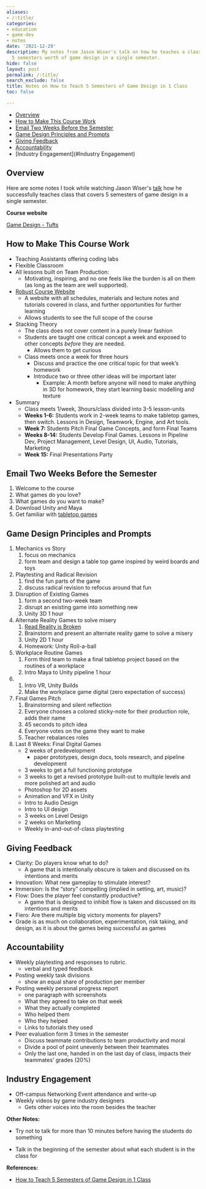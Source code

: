 ```yaml
---
aliases:
- /:title/
categories:
- education
- game-dev
- notes
date: '2021-12-29'
description: My notes from Jason Wiser's talk on how he teaches a class that covers
  5 semesters worth of game design in a single semester.
hide: false
layout: post
permalink: /:title/
search_exclude: false
title: Notes on How to Teach 5 Semesters of Game Design in 1 Class
toc: false

---
```


* [Overview](#overview)
* [How to Make This Course Work](#how-to-make-this-course-work)
* [Email Two Weeks Before the Semester](#email-two-weeks-before-the-semester)
* [Game Design Principles and Prompts](#game-design-principles-and-prompts)
* [Giving Feedback](#giving-feedback)
* [Accountability](#Accountability)
* [Industry Engagement](#Industry Engagement)



## Overview

Here are some notes I took while watching Jason Wiser's [talk](https://www.youtube.com/watch?v=uoc0U-WsPa0) how he successfully teaches class that covers 5 semesters of game design in a single semester.

**Course website**

[Game Design - Tufts](http://www.madwomb.com/tutorials/GameDesign_Tufts.html)

## How to Make This Course Work

- Teaching Assistants offering coding labs
- Flexible Classroom
- All lessons built on Team Production:
    - Motivating, inspiring, and no one feels like the burden is all on them (as long as the team are well supported).
- [Robust Course Website](http://www.madwomb.com/tutorials/GameDesign_Tufts.html)
    - A website with all schedules, materials and lecture notes and tutorials covered in class, and further opportunities for further learning
    - Allows students to see the full scope of the course
- Stacking Theory
    - The class does not cover content in a purely linear fashion
    - Students are taught one critical concept a week and exposed to other concepts *before* they are needed.
        - Allows them to get curious
    - Class meets once a week for three hours
        - Discuss and practice the one critical topic for that week’s homework
        - Introduce two or three other ideas will be important later
            - Example: A month before anyone will need to make anything in 3D for homework, they start learning basic modelling and texture
- Summary
    - Class meets 1/week, 3hours/class divided into 3-5 lesson-units
    - **Weeks 1-6:** Students work in 2-week teams to make tabletop games, then switch. Lessons in Design, Teamwork, Engine, and Art tools.
    - **Week 7:** Students Pitch Final Game Concepts, and form Final Teams
    - **Weeks 8-14:** Students Develop Final Games. Lessons in Pipeline Dev, Project Management, Level Design, UI, Audio, Tutorials, Marketing
    - **Week 15:** Final Presentations Party

## Email Two Weeks Before the Semester

1. Welcome to the course
2. What games do you love?
3. What games do you want to make?
4. Download Unity and Maya
5. Get familiar with [tabletop games](https://geekandsundry.com/shows/tabletop/)

## Game Design Principles and Prompts

1. Mechanics vs Story
    1. focus on mechanics
    2. form team and design a table top game inspired by weird boards and toys
2. Playtesting and Radical Revision
    1. find the fun parts of the game
    2. discuss radical revision to refocus around that fun
3. Disruption of Existing Games
    1. form a second two-week team
    2. disrupt an existing game into something new
    3. Unity 3D 1 hour
4. Alternate Reality Games to solve misery
    1. [Read Reality is Broken](https://www.amazon.com/Reality-Broken-Games-Better-Change/dp/0143120611/)
    2. Brainstorm and present an alternate reality game to solve a misery
    3. Unity 2D 1 hour
    4. Homework: Unity Roll-a-ball
5. Workplace Routine Games
    1. Form third team to make a final tabletop project based on the routines of a workplace
    2. Intro Maya to Unity pipeline 1 hour
6. 
    1. Intro VR, Unity Builds
    2. Make the workplace game digital (zero expectation of success)
7. Final Games Pitch
    1. Brainstorming and silent reflection
    2. Everyone chooses a colored sticky-note for their production role, adds their name
    3. 45 seconds to pitch idea
    4. Everyone votes on the game they want to make
    5. Teacher rebalances roles
8. Last 8 Weeks: Final Digital Games
    - 2 weeks of predevelopment
        - paper prototypes, design docs, tools research, and pipeline development
    - 3 weeks to get a full functioning prototype
    - 3 weeks to get a revised prototype built-out to multiple levels and more polished art and audio
    - Photoshop for 2D assets
    - Animation and VFX in Unity
    - Intro to Audio Design
    - Intro to UI design
    - 3 weeks on Level Design
    - 2 weeks on Marketing
    - Weekly in-and-out-of-class playtesting
    

## Giving Feedback

- Clarity: Do players know what to do?
    - A game that is intentionally obscure is taken and discussed on its intentions and merits
- Innovation: What new gameplay to stimulate interest?
- Immersion: Is the “story” compelling (implied in setting, art, music)?
- Flow: Does the player feel constantly productive?
    - A game that is designed to inhibit flow is taken and discussed on its intentions and merits
- Fiero: Are there multiple big victory moments for players?
- Grade is as much on collaboration, experimentation, risk taking, and design, as it is about the games being successful as games

## Accountability

- Weekly playtesting and responses to rubric.
    - verbal and typed feedback
- Posting weekly task divisions
    - show an equal share of production per member
- Posting weekly personal progress report
    - one paragraph with screenshots
    - What they agreed to take on that week
    - What they actually completed
    - Who helped them
    - Who they helped
    - Links to tutorials they used
- Peer evaluation form 3 times in the semester
    - Discuss teammate contributions to team productivity and moral
    - Divide a pool of point unevenly between their teammates
    - Only the last one, handed in on the last day of class, impacts their teammates’ grades (20%)
    

## Industry Engagement

- Off-campus Networking Event attendance and write-up
- Weekly videos by game industry designers
    - Gets other voices into the room besides the teacher

  

**Other Notes:**

* Try not to talk for more than 10 minutes before having the students do something

* Talk in the beginning of the semester about what each student is in the class for

   

**References:**

* [How to Teach 5 Semesters of Game Design in 1 Class](https://www.youtube.com/watch?v=uoc0U-WsPa0)

